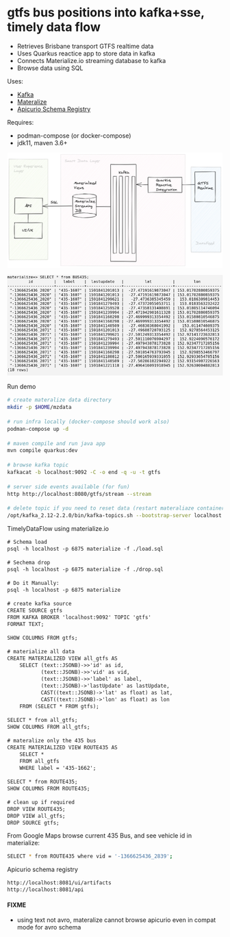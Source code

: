 # gtfs bus positions into kafka+sse, timely data flow

- Retrieves Brisbane transport GTFS realtime data
- Uses Quarkus reactice app to store data in kafka
- Connects Materialize.io streaming database to kafka
- Browse data using SQL

Uses:

- [Kafka](https://strimzi.io)
- [Materalize](https://materialize.io)
- [Apicurio Schema Registry](https://github.com/Apicurio/apicurio-registry)

Requires:

- podman-compose (or docker-compose)
- jdk11, maven 3.6+

![gfts-exp](images/gtfs-exp.png)

![sql-bne-435](images/bne-435.png)

Run demo
```bash
# create materalize data directory
mkdir -p $HOME/mzdata 

# run infra locally (docker-compose should work also)
podman-compose up -d

# maven compile and run java app
mvn compile quarkus:dev

# browse kafka topic
kafkacat -b localhost:9092 -C -o end -q -u -t gtfs

# server side events available (for fun)
http http://localhost:8080/gtfs/stream --stream

# delete topic if you need to reset data (restart materaliaze container as well)
/opt/kafka_2.12-2.2.0/bin/kafka-topics.sh --bootstrap-server localhost:9092 --delete --topic gtfs
```

TimelyDataFlow using materialize.io
```
# Schema load
psql -h localhost -p 6875 materialize -f ./load.sql

# Sechema drop
psql -h localhost -p 6875 materialize -f ./drop.sql

# Do it Manually:
psql -h localhost -p 6875 materialize

# create kafka source
CREATE SOURCE gtfs
FROM KAFKA BROKER 'localhost:9092' TOPIC 'gtfs'
FORMAT TEXT;

SHOW COLUMNS FROM gtfs;

# materialize all data
CREATE MATERIALIZED VIEW all_gtfs AS
    SELECT (text::JSONB)->>'id' as id,
           (text::JSONB)->>'vid' as vid,
           (text::JSONB)->>'label' as label,
           (text::JSONB)->'lastUpdate' as lastUpdate,
           CAST((text::JSONB)->'lat' as float) as lat,
           CAST((text::JSONB)->'lon' as float) as lon
    FROM (SELECT * FROM gtfs);

SELECT * from all_gtfs;
SHOW COLUMNS FROM all_gtfs;

# materalize only the 435 bus
CREATE MATERIALIZED VIEW ROUTE435 AS
    SELECT *
    FROM all_gtfs
    WHERE label = '435-1662';

SELECT * from ROUTE435;
SHOW COLUMNS FROM ROUTE435;

# clean up if required
DROP VIEW ROUTE435;
DROP VIEW all_gtfs;
DROP SOURCE gtfs;
```

From Google Maps browse current 435 Bus, and see vehicle id in materialize: 
```bash
SELECT * from ROUTE435 where vid = '-1366625436_2839';
```

Apicurio schema registry
```
http://localhost:8081/ui/artifacts
http://localhost:8081/api
```

#### FIXME
- using text not avro, materalize cannot browse apicurio even in compat mode for avro schema 
